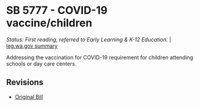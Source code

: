 # SB 5777 - COVID-19 vaccine/children
*Status: First reading, referred to Early Learning & K-12 Education.* | [leg.wa.gov summary](https://app.leg.wa.gov/billsummary?BillNumber=5777&Year=2021)

Addressing the vaccination for COVID-19 requirement for children attending schools or day care centers.

## Revisions
* [Original Bill](1/)